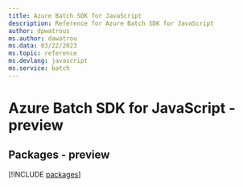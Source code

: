 ```yaml
---
title: Azure Batch SDK for JavaScript
description: Reference for Azure Batch SDK for JavaScript
author: dpwatrous
ms.author: dawatrou
ms.data: 03/22/2023
ms.topic: reference
ms.devlang: javascript
ms.service: batch
---
```

# Azure Batch SDK for JavaScript - preview
## Packages - preview
[!INCLUDE [packages](batch-index.md)]